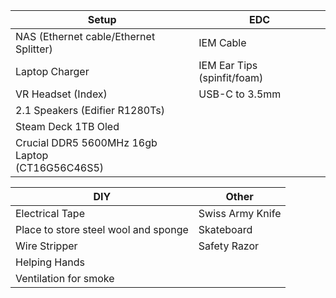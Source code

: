 
| **Setup**                                          | **EDC**                     |
| -------------------------------------------------- | --------------------------- |
| NAS (Ethernet cable/Ethernet Splitter)             | IEM Cable                   |
| Laptop Charger                                     | IEM Ear Tips (spinfit/foam) |
| VR Headset (Index)                                 | USB-C to 3.5mm              |
| 2.1 Speakers (Edifier R1280Ts)                     |                             |
| Steam Deck 1TB Oled                                |                             |
| Crucial DDR5 5600MHz 16gb Laptop<br>(CT16G56C46S5) |                             |

| **DIY**                              | **Other**        |
| ------------------------------------ | ---------------- |
| Electrical Tape                      | Swiss Army Knife |
| Place to store steel wool and sponge | Skateboard       |
| Wire Stripper                        | Safety Razor     |
| Helping Hands                        |                  |
| Ventilation for smoke                |                  |

